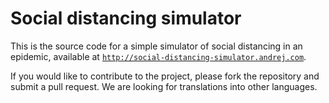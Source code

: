 # Social distancing simulator

This is the source code for a simple simulator of social distancing in an epidemic,
available at [`http://social-distancing-simulator.andrej.com`](http://social-distancing-simulator.andrej.com/).

If you would like to contribute to the project, please fork the repository and
submit a pull request. We are looking for translations into other languages.
